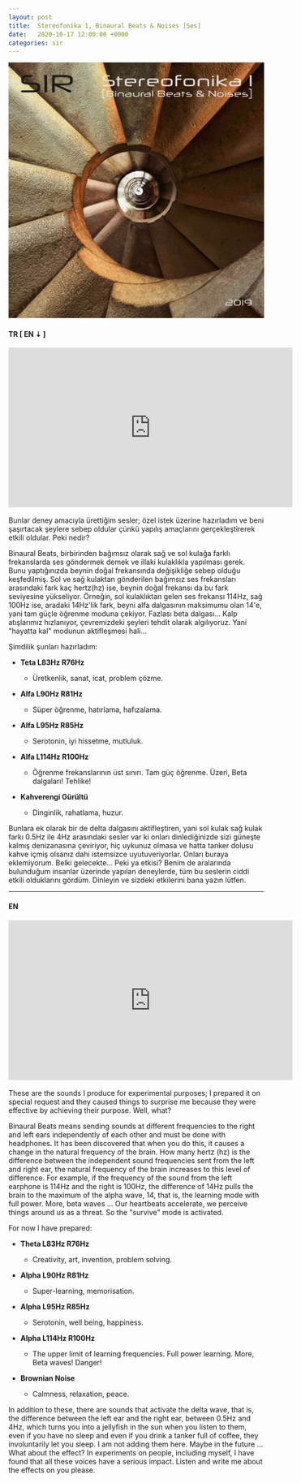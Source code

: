 ```yaml
---
layout: post
title:  Stereofonika 1, Binaural Beats & Noises [Ses]
date:   2020-10-17 12:00:00 +0000
categories: sir
---
```


![Stereofonika 1 Album](/assets/img/stereofonika-1.jpg "Stereofonika 1 Album")

#### **TR [ EN ⇣ ]**

<iframe width="560" height="315" src="https://www.youtube.com/embed/videoseries?list=PLjGoAmqsQhdK6ORjlRIkvWRXlxReGLMF9" frameborder="0" allow="autoplay; encrypted-media" allowfullscreen></iframe>

Bunlar deney amacıyla ürettiğim sesler; özel istek üzerine hazırladım ve beni
şaşırtacak şeylere sebep oldular çünkü yapılış amaçlarını gerçekleştirerek
etkili oldular. Peki nedir?

Binaural Beats, birbirinden bağımsız olarak sağ ve sol kulağa farklı
frekanslarda ses göndermek demek ve illaki kulaklıkla yapılması gerek. Bunu
yaptığınızda beynin doğal frekansında değişikliğe sebep olduğu keşfedilmiş.
Sol ve sağ kulaktan gönderilen bağımsız ses frekansları arasındaki fark kaç
hertz(hz) ise, beynin doğal frekansı da bu fark seviyesine yükseliyor.
Örneğin, sol kulaklıktan gelen ses frekansı 114Hz, sağ 100Hz ise, aradaki
14Hz'lik fark, beyni alfa dalgasının maksimumu olan 14'e, yani tam güçle
öğrenme moduna çekiyor. Fazlası beta dalgası... Kalp atışlarımız hızlanıyor,
çevremizdeki şeyleri tehdit olarak algılıyoruz. Yani "hayatta kal" modunun
aktifleşmesi hali...

Şimdilik şunları hazırladım:

+ **Teta L83Hz R76Hz**
  + Üretkenlik, sanat, icat, problem çözme.

+ **Alfa L90Hz R81Hz**
  + Süper öğrenme, hatırlama, hafızalama.

+ **Alfa L95Hz R85Hz**
  + Serotonin, iyi hissetme, mutluluk.

+ **Alfa L114Hz R100Hz**
  + Öğrenme frekanslarının üst sınırı. Tam güç öğrenme. Üzeri, Beta dalgaları!
    Tehlike!

+ **Kahverengi Gürültü**
  + Dinginlik, rahatlama, huzur.

Bunlara ek olarak bir de delta dalgasını aktifleştiren, yani sol kulak sağ
kulak farkı 0.5Hz ile 4Hz arasındaki sesler var ki onları dinlediğinizde sizi
güneşte kalmış denizanasına çeviriyor, hiç uykunuz olmasa ve hatta tanker
dolusu kahve içmiş olsanız dahi istemsizce uyutuveriyorlar. Onları buraya
eklemiyorum. Belki gelecekte... Peki ya etkisi? Benim de aralarında bulunduğum
insanlar üzerinde yapılan deneylerde, tüm bu seslerin ciddi etkili olduklarını
gördüm. Dinleyin ve sizdeki etkilerini bana yazın lütfen.

---

#### **EN**

<iframe width="560" height="315" src="https://www.youtube.com/embed/videoseries?list=PLjGoAmqsQhdK6ORjlRIkvWRXlxReGLMF9" frameborder="0" allow="autoplay; encrypted-media" allowfullscreen></iframe>

These are the sounds I produce for experimental purposes; I prepared it on
special request and they caused things to surprise me because they were
effective by achieving their purpose. Well, what?

Binaural Beats means sending sounds at different frequencies to the right and
left ears independently of each other and must be done with headphones. It has
been discovered that when you do this, it causes a change in the natural
frequency of the brain. How many hertz (hz) is the difference between the
independent sound frequencies sent from the left and right ear, the natural
frequency of the brain increases to this level of difference. For example, if
the frequency of the sound from the left earphone is 114Hz and the right is
100Hz, the difference of 14Hz pulls the brain to the maximum of the alpha
wave, 14, that is, the learning mode with full power. More, beta waves ... Our
heartbeats accelerate, we perceive things around us as a threat. So the
"survive" mode is activated.

For now I have prepared:

+ **Theta L83Hz R76Hz**
  + Creativity, art, invention, problem solving.

+ **Alpha L90Hz R81Hz**
  + Super-learning, memorisation.

+ **Alpha L95Hz R85Hz**
  + Serotonin, well being, happiness.

+ **Alpha L114Hz R100Hz**
  + The upper limit of learning frequencies. Full power learning. More, Beta
    waves! Danger!

+ **Brownian Noise**
  + Calmness, relaxation, peace.

In addition to these, there are sounds that activate the delta wave, that is,
the difference between the left ear and the right ear, between 0.5Hz and 4Hz,
which turns you into a jellyfish in the sun when you listen to them, even if
you have no sleep and even if you drink a tanker full of coffee, they
involuntarily let you sleep. I am not adding them here. Maybe in the future
... What about the effect? In experiments on people, including myself, I have
found that all these voices have a serious impact. Listen and write me about
the effects on you please.

